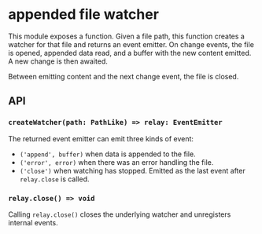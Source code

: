 # appended file watcher

This module exposes a function. Given a file path, this function creates a
watcher for that file and returns an event emitter. On change events, the file
is opened, appended data read, and a buffer with the new content emitted. A new
change is then awaited.

Between emitting content and the next change event, the file is closed.

## API

### `createWatcher(path: PathLike) => relay: EventEmitter`

The returned event emitter can emit three kinds of event:

 - `('append', buffer)` when data is appended to the file.
 - `('error', error)` when there was an error handling the file.
 - `('close')` when watching has stopped. Emitted as the last event after
   `relay.close` is called.

### `relay.close() => void`

Calling `relay.close()` closes the underlying watcher and unregisters internal
events.
